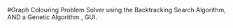 #Graph Colouring Problem Solver using the Backtracking Search Algorithm, AND a
Genetic Algorithm , GUI. 
